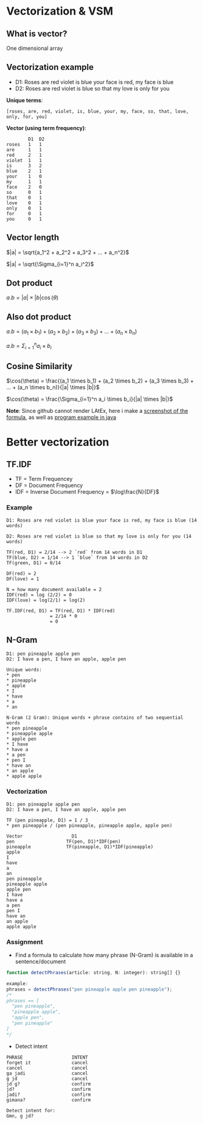 # Vectorization & VSM

## What is vector?
One dimensional array

## Vectorization example
* D1: Roses are red violet is blue your face is red, my face is blue
* D2: Roses are red violet is blue so that my love is only for you

__Unique terms__:
```
[roses, are, red, violet, is, blue, your, my, face, so, that, love, only, for, you]
```
__Vector (using term frequency)__:
```
        D1  D2
roses   1   1
are     1   1
red     2   1
violet  1   1
is      3   2
blue    2   1
your    1   0
my      1   1
face    2   0
so      0   1
that    0   1
love    0   1
only    0   1
for     0   1
you     0   1
```

## Vector length
$|a| = \sqrt{a_1^2 + a_2^2 + a_3^2 + ... + a_n^2}$

$|a| = \sqrt{\Sigma_{i=1}^n a_i^2}$

## Dot product

$a.b = |a| \times |b| \cos(\theta)$

## Also dot product

$a.b = (a_1 \times b_1) + (a_2 \times b_2) + (a_3 \times b_3) + ... + (a_n \times b_n)$

$a.b = \Sigma_{i=1}^n a_i \times b_i$

## Cosine Similarity
$\cos(\theta) = \frac{(a_1 \times b_1) + (a_2 \times b_2)  + (a_3 \times b_3) + ... + (a_n \times b_n)}{|a| \times |b|}$

$\cos(\theta) = \frac{\Sigma_{i=1}^n a_i \times b_i}{|a| \times |b|}$

__Note__: Since github cannot render LAtEx, here i make a [screenshot of the formula](rumus-vsm.png), as well as [program example in java](Similarity.java)

# Better vectorization

## TF.IDF
* TF = Term Frequencey
* DF = Document Frequency
* IDF = Inverse Document Frequency = $\log\frac{N}{DF}$

### Example
```
D1: Roses are red violet is blue your face is red, my face is blue (14 words)

D2: Roses are red violet is blue so that my love is only for you (14 words)

TF(red, D1) = 2/14 --> 2 `red` from 14 words in D1
TF(blue, D2) = 1/14 --> 1 `blue` from 14 words in D2
TF(green, D1) = 0/14

DF(red) = 2
DF(love) = 1

N = how many document available = 2
IDF(red) = log (2/2) = 0
IDF(love) = log(2/1) = log(2)

TF.IDF(red, D1) = TF(red, D1) * IDF(red)
                = 2/14 * 0
                = 0
```

## N-Gram

```
D1: pen pineapple apple pen
D2: I have a pen, I have an apple, apple pen

Unique words:
* pen
* pineapple
* apple
* I
* have
* a
* an

N-Gram (2 Gram): Unique words + phrase contains of two sequential words
* pen pineapple
* pineapple apple
* apple pen
* I have
* have a
* a pen
* pen I
* have an
* an apple
* apple apple

```

### Vectorization

```
D1: pen pineapple apple pen
D2: I have a pen, I have an apple, apple pen

TF (pen pineapple, D1) = 1 / 3
* pen pineapple / (pen pineapple, pineapple apple, apple pen)

Vector                  D1
pen                   TF(pen, D1)*IDF(pen)
pineapple             TF(pineapple, D1)*IDF(pineapple)
apple
I
have
a
an
pen pineapple
pineapple apple
apple pen
I have
have a
a pen
pen I
have an
an apple
apple apple
```

### Assignment

* Find a formula to calculate how many phrase (N-Gram) is available in a sentence/document

```javascript
function detectPhrases(article: string, N: integer): string[] {}

example:
phrases = detectPhrases("pen pineapple apple pen pineapple");
/*
phrases == [
  "pen pineapple",
  "pineapple apple",
  "apple pen",
  "pen pineapple"
]
*/
```

* Detect intent

```
PHRASE                  INTENT
forget it               cancel
cancel                  cancel
ga jadi                 cancel
g jd                    cancel
jd g?                   confirm
jd?                     confirm
jadi?                   confirm
gimana?                 confirm

Detect intent for:
Gmn, g jd?
```